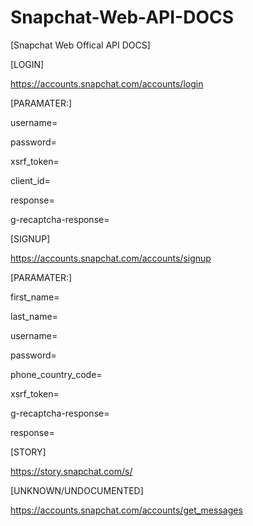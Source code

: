 # Snapchat-Web-API-DOCS
[Snapchat Web Offical API DOCS]

[LOGIN]

https://accounts.snapchat.com/accounts/login

[PARAMATER:]

username=

password=

xsrf_token=

client_id=

response=

g-recaptcha-response=

[SIGNUP]

https://accounts.snapchat.com/accounts/signup

[PARAMATER:]

first_name=

last_name=

username=

password=

phone_country_code=

xsrf_token=

g-recaptcha-response=

response=

[STORY]

https://story.snapchat.com/s/

[UNKNOWN/UNDOCUMENTED]

https://accounts.snapchat.com/accounts/get_messages